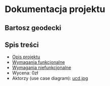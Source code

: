 # Dokumentacja projektu
## Bartosz geodecki

## Spis treści
- [Opis projektu](./opisprojektu.md)
- [Wymagania funkcjonalne](./wymaganiafunkcjonalne.md)
- [Wymagania niefunkcjonalne](./wymaganianiefunkcjonalne.md)
- Wycena: 0zł
- Aktorzy (use case diagram): [ucd.jpg](./ucd.jpg)